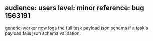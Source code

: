 audience: users
level: minor
reference: bug 1563191
---
generic-worker now logs the full task payload json schema if a task's payload fails json schema validation.
